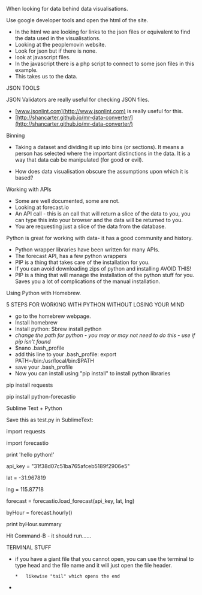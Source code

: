 
When looking for data behind data visualisations. 

Use google developer tools and open the html of the site.

*   In the html we are looking for links to the json files or equivalent to find the data used in the visualisations. 
*   Looking at the peoplemovin website. 
*   Look for json but if there is none.
*   look at javascript files. 
*   In the javascript there is a php script to connect to some json files in this example.
*   This takes us to the data.

JSON TOOLS

JSON Validators are really useful for checking JSON files. 

*   [www.jsonlint.com](http://www.jsonlint.com) is really useful for this.
*   [http://shancarter.github.io/mr-data-converter/](http://shancarter.github.io/mr-data-converter/)

Binning 

*   Taking a dataset and dividing it up into bins (or sections). It means a person has selected where the important distinctions in the data. It is a way that data cab be manipulated (for good or evil). 

*   How does data visualisation obscure the assumptions upon which it is based?

Working with APIs

*   Some are well documented, some are not. 
*   Looking at forecast.io
*   An API call - this is an call that will return a slice of the data to you, you can type this into your browser and the data will be returned to you. 
*   You are requesting just a slice of the data from the database. 

Python is great for working with data- it has a good community and history. 

*   Python wrapper libraries have been written for many APIs. 
*   The forecast API, has a few python wrappers
*   PIP is a thing that takes care of the installation for you. 
*   If you can avoid downloading zips of python and installing AVOID THIS!
*   PIP is a thing that will manage the installation of the python stuff for you. Saves you a lot of complications of the manual installation. 

Using Python with Homebrew.

5 STEPS FOR WORKING WITH PYTHON WITHOUT LOSING YOUR MIND

*   go to the homebrew webpage.
*   Install homebrew
*   Install python: $brew install python
*   *change the path for python - you may or may not need to do this - use if pip isn't found* 
*   $nano .bash_profile
*   add this line to your .bash_profile: export PATH=/bin:/usr/local/bin:$PATH
*   save your .bash_profile
*   Now you can install using "pip install" to install python libraries

pip install requests

pip install python-forecastio

Sublime Text + Python

Save this as test.py in SublimeText:

import requests

import forecastio

print 'hello python!'

api_key = "31f38d07c51ba765afceb5189f2906e5"

lat = -31.967819

lng = 115.87718

forecast = forecastio.load_forecast(api_key, lat, lng)

byHour = forecast.hourly()

print byHour.summary

Hit Command-B - it should run......

TERMINAL STUFF

*   if you have a giant file that you cannot open, you can use the terminal to type head and the file name and it will just open the file header. 

        *   likewise "tail" which opens the end

*
